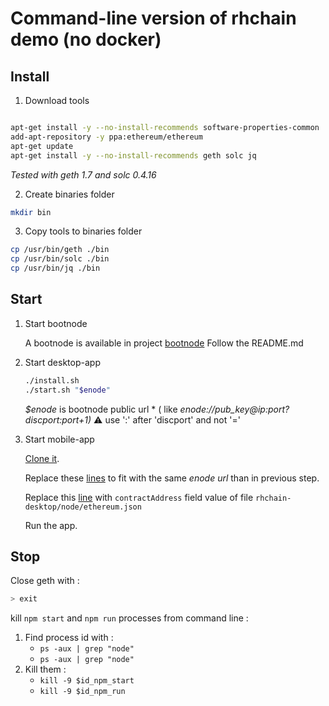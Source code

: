 # Command-line version of rhchain demo (no docker)

## Install

1. Download tools

```bash

apt-get install -y --no-install-recommends software-properties-common
add-apt-repository -y ppa:ethereum/ethereum
apt-get update
apt-get install -y --no-install-recommends geth solc jq

```

*Tested with geth 1.7 and solc 0.4.16*

2. Create binaries folder

```bash
mkdir bin
```

3. Copy tools to binaries folder

```bash
cp /usr/bin/geth ./bin
cp /usr/bin/solc ./bin
cp /usr/bin/jq ./bin
```

## Start

1. Start bootnode 

    A bootnode is available in project [bootnode](https://github.com/sqli-nantes/rhchain-bootnode)
    Follow the README.md

2. Start desktop-app

    ```bash
    ./install.sh
    ./start.sh "$enode"
    ```

    *$enode* is bootnode public url *
    ( like *enode://pub_key@ip:port?discport:port+1)*
    :warning: use ':' after 'discport' and not '=' 

3. Start mobile-app

    [Clone it](https://github.com/sqli-nantes/rhchain-android).
    
    Replace these [lines](https://github.com/sqli-nantes/rhchain-android/blob/ethmobile/app/src/main/java/com/sqli/blockchain/rhchain/Constants.java#L22-L25) to fit with the same *enode url* than in previous step.

    Replace this [line](https://github.com/sqli-nantes/rhchain-android/blob/ethmobile/app/src/main/java/com/sqli/blockchain/rhchain/Constants.java#L20) with `contractAddress` field value of file `rhchain-desktop/node/ethereum.json` 

    Run the app.

## Stop 

Close geth with :

```js
> exit
```

kill `npm start` and `npm run` processes from command line :
1. Find process id with :
    * `ps -aux | grep "node"`
    * `ps -aux | grep "node"`
2. Kill them : 
    * `kill -9 $id_npm_start`
    * `kill -9 $id_npm_run`
